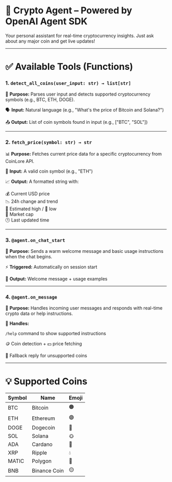 # 🚀 Crypto Agent – Powered by OpenAI Agent SDK

Your personal assistant for real-time cryptocurrency insights. Just ask about any major coin and get live updates!

---

# ✅ Available Tools (Functions)

### 1. `detect_all_coins(user_input: str) → list[str]`

🔎 **Purpose:** Parses user input and detects supported cryptocurrency symbols (e.g., BTC, ETH, DOGE).

🗣️ **Input:** Natural language (e.g., "What's the price of Bitcoin and Solana?")

📤 **Output:** List of coin symbols found in input (e.g., ["BTC", "SOL"])

---

### 2. `fetch_price(symbol: str) → str`

📊 **Purpose:** Fetches current price data for a specific cryptocurrency from CoinLore API.

🔡 **Input:** A valid coin symbol (e.g., "ETH")

📈 **Output:** A formatted string with:

💰 Current USD price  
📉 24h change and trend  
🔺 Estimated high / 🔻 low  
💼 Market cap  
🕒 Last updated time

---

### 3. `@agent.on_chat_start`

🚪 **Purpose:** Sends a warm welcome message and basic usage instructions when the chat begins.

⚡ **Triggered:** Automatically on session start

💬 **Output:** Welcome message + usage examples

---

### 4. `@agent.on_message`

🧠 **Purpose:** Handles incoming user messages and responds with real-time crypto data or help instructions.

📌 **Handles:**

`/help` command to show supported instructions

🪙 Coin detection + 💵 price fetching

🛑 Fallback reply for unsupported coins

---

# 💡 Supported Coins

| Symbol | Name         | Emoji |
| ------ | ------------ | ----- |
| BTC    | Bitcoin      | 🟠    |
| ETH    | Ethereum     | 🟣    |
| DOGE   | Dogecoin     | 🐶    |
| SOL    | Solana       | 🌞    |
| ADA    | Cardano      | 🔷    |
| XRP    | Ripple       | 💧    |
| MATIC  | Polygon      | 🔺    |
| BNB    | Binance Coin | 🟡    |

